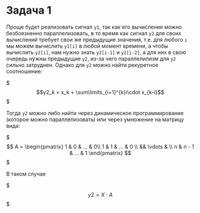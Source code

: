 # Задача 1

Проще будет реализовать сигнал `y1`, так как его вычисления можно безбоязненно параллелизовать, в то время как сигнал `y2` для своих вычислений требует свои же предыдущие значения, т.е. 
для любого `i` мы можем вычислить `y1[i]` в любой момент времени, а чтобы вычислить `y2[i]`, нам нужно знать `y2[i-1]` и `y2[i-2]`, а для них в свою очередь нужны предыдущие `y2`, из-за чего параллелилизм для `y2` сильно затруднен. Однако для `y2` можно найти рекуретное соотношение:

$$$y2_k = x_k + \sum\limits_{i=1}^{k}i\cdot x_{k-i}$$$

Тогда `y2` можно либо найти через динамическое программирование (которое можно параллелизовать) или через умножение на матрицу вида:

$$$ A = \begin{pmatrix}
1 & 0 & ... & 0\\
1 & 1 & ... & 0 \\
&& \vdots & \\
n & n - 1 & ... & 1
\end{pmatrix} $$$

В таком случае 

$$$y2 = X \cdot A$$$